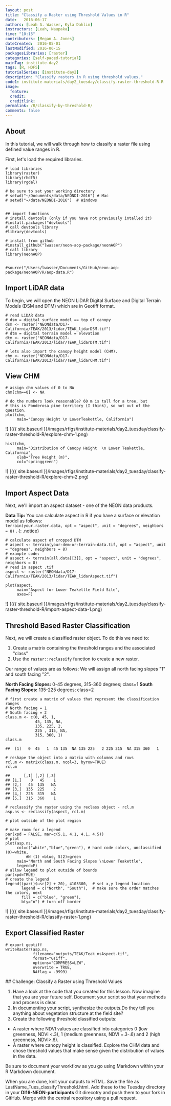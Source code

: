 ```yaml
---
layout: post
title: "Classify a Raster using Threshold Values in R"
date:   2016-06-17
authors: [Leah A. Wasser, Kyla Dahlin]
instructors: [Leah, Naupaka]
time: "10:15"
contributors: [Megan A. Jones]
dateCreated:  2016-05-01
lastModified: 2016-06-15
packagesLibraries: [raster]
categories: [self-paced-tutorial]
mainTag: institute-day2
tags: [R, HDF5]
tutorialSeries: [institute-day2]
description: "Classify rasters in R using threshold values."
code1: institute-materials/day2_tuesday/classify-raster-threshold-R.R
image:
  feature:
  credit:
  creditlink:
permalink: /R/classify-by-threshold-R/
comments: false
---
```


## About

In this tutorial, we will walk through how to classify a raster file using
defined value ranges in R.

First, let's load the required libraries.


    # load libraries
    library(raster)
    library(rhdf5)
    library(rgdal)
    
    # be sure to set your working directory
    # setwd("~/Documents/data/NEONDI-2016") # Mac
    # setwd("~/data/NEONDI-2016")  # Windows
    
    
    ## import functions
    # install devtools (only if you have not previously intalled it)
    #install.packages("devtools")
    # call devtools library
    #library(devtools)
    
    # install from github
    #install_github("lwasser/neon-aop-package/neonAOP")
    # call library
    library(neonAOP)
    
    
    #source("/Users/lwasser/Documents/GitHub/neon-aop-package/neonAOP/R/aop-data.R")

## Import LiDAR data

To begin, we will open the NEON LiDAR Digital Surface and Digital Terrain Models
(DSM and DTM) which are in Geotiff format.


    # read LiDAR data
    # dsm = digital surface model == top of canopy
    dsm <- raster("NEONdata/D17-California/TEAK/2013/lidar/TEAK_lidarDSM.tif")
    # dtm = digital terrain model = elevation
    dtm <- raster("NEONdata/D17-California/TEAK/2013/lidar/TEAK_lidarDTM.tif")
    
    # lets also import the canopy height model (CHM).
    chm <- raster("NEONdata/D17-California/TEAK/2013/lidar/TEAK_lidarCHM.tif")

## View CHM


    # assign chm values of 0 to NA
    chm[chm==0] <- NA
    
    # do the numbers look reasonable? 60 m is tall for a tree, but
    # this is Ponderosa pine territory (I think), so not out of the question.
    plot(chm,
         main="Canopy Height \n LowerTeakettle, California")

![ ]({{ site.baseurl }}/images/rfigs/institute-materials/day2_tuesday/classify-raster-threshold-R/explore-chm-1.png)

    hist(chm,
         main="Distribution of Canopy Height  \n Lower Teakettle, California",
         xlab="Tree Height (m)",
         col="springgreen")

![ ]({{ site.baseurl }}/images/rfigs/institute-materials/day2_tuesday/classify-raster-threshold-R/explore-chm-2.png)

## Import Aspect Data

Next, we'll import an aspect dataset - one of the NEON data products.

<i class="fa fa-star"></i> **Data Tip:** You can calculate aspect in R
if you have a surface or elevation model as follows:  
`terrain(your.raster.data, opt = "aspect", unit = "degrees", neighbors = 8)` .
{: .notice}


    # calculate aspect of cropped DTM
    # aspect <- terrain(your-dem-or-terrain-data.tif, opt = "aspect", unit = "degrees", neighbors = 8)
    # example code:
    # aspect <- terrain(all.data[[3]], opt = "aspect", unit = "degrees", neighbors = 8)
    # read in aspect .tif
    aspect <- raster("NEONdata/D17-California/TEAK/2013/lidar/TEAK_lidarAspect.tif")
    
    plot(aspect,
         main="Aspect for Lower Teakettle Field Site",
         axes=F)

![ ]({{ site.baseurl }}/images/rfigs/institute-materials/day2_tuesday/classify-raster-threshold-R/import-aspect-data-1.png)

## Threshold Based Raster Classification

Next, we will create a classified raster object. To do this we need to:

1. Create a matrix containing the threshold ranges and the associated "class"
2. Use the `raster::reclassify` function to create a new raster.

Our range of values are as follows:
We will assign all north facing slopes "1" and south facing "2".

**North Facing Slopes:** 0-45 degrees, 315-360 degrees; class=1
**South Facing Slopes:** 135-225 degrees; class=2



    # first create a matrix of values that represent the classification ranges
    # North facing = 1
    # South facing = 2
    class.m <- c(0, 45, 1,
                 45, 135, NA,
                 135, 225, 2,  
                 225 , 315, NA,
                 315, 360, 1)
    class.m

    ##  [1]   0  45   1  45 135  NA 135 225   2 225 315  NA 315 360   1

    # reshape the object into a matrix with columns and rows
    rcl.m <- matrix(class.m, ncol=3, byrow=TRUE)
    rcl.m

    ##      [,1] [,2] [,3]
    ## [1,]    0   45    1
    ## [2,]   45  135   NA
    ## [3,]  135  225    2
    ## [4,]  225  315   NA
    ## [5,]  315  360    1

    # reclassify the raster using the reclass object - rcl.m
    asp.ns <- reclassify(aspect, rcl.m)
    
    # plot outside of the plot region
    
    # make room for a legend
    par(xpd = FALSE, mar=c(5.1, 4.1, 4.1, 4.5))
    # plot
    plot(asp.ns,
         col=c("white","blue","green"), # hard code colors, unclassified (0)=white,
    		 #N (1) =blue, S(2)=green
         main="North and South Facing Slopes \nLower Teakettle",
         legend=F)
    # allow legend to plot outside of bounds
    par(xpd=TRUE)
    # create the legend
    legend((par()$usr[2] + 20), 4103300,  # set x,y legend location
           legend = c("North", "South"),  # make sure the order matches the colors, next
           fill = c("blue", "green"),
           bty="n") # turn off border

![ ]({{ site.baseurl }}/images/rfigs/institute-materials/day2_tuesday/classify-raster-threshold-R/classify-raster-1.png)

## Export Classified Raster


    # export geotiff
    writeRaster(asp.ns,
                filename="outputs/TEAK/Teak_nsAspect.tif",
                format="GTiff",
                options="COMPRESS=LZW",
                overwrite = TRUE,
                NAflag = -9999)

<div id="challenge" markdown="1">
## Challenge: Classify a Raster using Threshold Values

1. Have a look at the code that you created for this lesson. Now imagine that you are
your future self. Document your script so that your methods and process  is clear.
2. In documenting your script, synthesize the outputs.Do they tell you anything
about vegetation structure at the field site?
3. Create the following threshold classified outputs:

* A raster where NDVI values are classified into categories 0 (low greenness,
NDVI <.3), 1 (medium greenness, NDVI =.3-.6) and 2 (high greenness, NDVI>.6).
* A raster where canopy height is classified. Explore the CHM data and chose
threshold values that make sense given the distribution of values in the data.

Be sure to document your workflow as you go using Markdown within your R Markdown
document.

When you are done, knit your outputs to HTML. Save the file as
LastName_Tues_classifyThreshold.html. Add these to the Tuesday directory in your
**DI16-NEON-participants** Git direcotry and push them to your fork in GitHub.
Merge with the central repository using a pull request.
</div>
